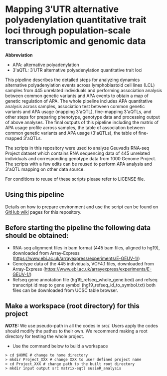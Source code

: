 # Mapping 3′UTR alternative polyadenylation quantitative trait loci through population-scale transcriptomic and genomic data

**Abbreviation** 
* APA: alternative polyadenylation
* 3'aQTL: 3′UTR alternative polyadenylation quantitative trait loci

This pipeline describes the detailed steps for analyzing dynamics alternative polyadenylation events across lymphoblastoid cell lines (LCL) samples from 445 unrelated individuals and performing association analysis between common genetic variants and APA events to obtain a map of genetic regulation of APA. The whole pipeline includes APA quantitative analysis across samples, association test between common genetic variants and APA usage (mapping 3'aQTL), fine-mapping 3'aQTLs, and other steps for preparing phenotype, genotype data and processing output of above analyses. The final outputs of this pipeline including the matrix of APA usage profile across samples, the table of association between common genetic variants and APA usage (3'aQTLs), the table of fine-mapped 3'aQTLs.

The scripts in this repository were used to analyze Geuvadis RNA-seq Project dataset which contains RNA sequencing data of 445 unrelated individuals and corresponding genotype data from 1000 Genome Project. The scripts with a few edits can be reused to perform APA analysis and 3'aQTL mapping on other data source.

For conditions to reuse of these scripts please refer to LICENSE file.

## Using this pipeline
Details on how to prepare environment and use the script can be found on [GitHub wiki](https://github.com/Xu-Dong/3aQTL_pipe/wiki) pages for this repository.

## Before starting the pipeline the following data should be obtained:
* RNA-seq alignment files in bam format (445 bam files, aligned to hg19), downloaded from Array-Express (https://www.ebi.ac.uk/arrayexpress/experiments/E-GEUV-1/)
* Genotype data of the 445 individuals, VCF4.1 files, downloaded from Array-Express (https://www.ebi.ac.uk/arrayexpress/experiments/E-GEUV-1/)
* Refseq gene annotation file (hg19_refseq_whole_gene.bed) and refseq transcript id map to gene symbol (hg19_refseq_id_to_symbol.txt) both files can be downloaded from UCSC table browser.

## Make a workspace (root directory) for this project
***NOTE:*** We use pseudo-path in all the codes in src/. Users apply the codes should modify the pathes to their own. We recommend making a root directory for
testing the whole project.
* Use the command below to build a workspace
```
> cd $HOME # change to home directory
> mkdir Project_XXX # change XXX to user defined project name
> cd Project_XXX # change path to the built root directory
> mkdir input output src matrix-eqtl susieR_analysis
```
